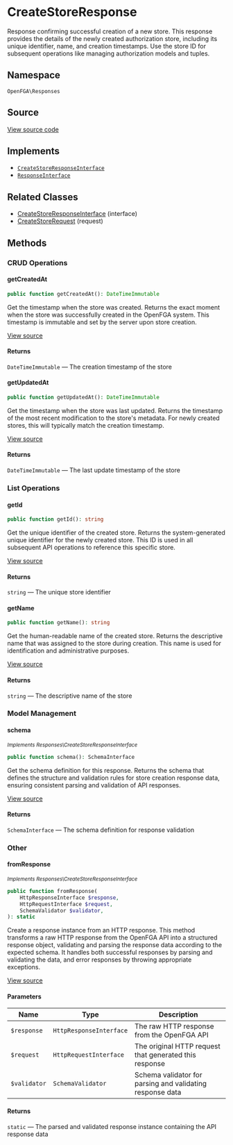 # CreateStoreResponse

Response confirming successful creation of a new store. This response provides the details of the newly created authorization store, including its unique identifier, name, and creation timestamps. Use the store ID for subsequent operations like managing authorization models and tuples.

## Namespace
`OpenFGA\Responses`

## Source
[View source code](https://github.com/evansims/openfga-php/blob/main/src/Responses/CreateStoreResponse.php)

## Implements
* [`CreateStoreResponseInterface`](CreateStoreResponseInterface.md)
* [`ResponseInterface`](ResponseInterface.md)

## Related Classes
* [CreateStoreResponseInterface](Responses/CreateStoreResponseInterface.md) (interface)
* [CreateStoreRequest](Requests/CreateStoreRequest.md) (request)

## Methods

### CRUD Operations
#### getCreatedAt

```php
public function getCreatedAt(): DateTimeImmutable
```

Get the timestamp when the store was created. Returns the exact moment when the store was successfully created in the OpenFGA system. This timestamp is immutable and set by the server upon store creation.

[View source](https://github.com/evansims/openfga-php/blob/main/src/Responses/CreateStoreResponse.php#L97)

#### Returns
`DateTimeImmutable` — The creation timestamp of the store
#### getUpdatedAt

```php
public function getUpdatedAt(): DateTimeImmutable
```

Get the timestamp when the store was last updated. Returns the timestamp of the most recent modification to the store&#039;s metadata. For newly created stores, this will typically match the creation timestamp.

[View source](https://github.com/evansims/openfga-php/blob/main/src/Responses/CreateStoreResponse.php#L124)

#### Returns
`DateTimeImmutable` — The last update timestamp of the store
### List Operations
#### getId

```php
public function getId(): string
```

Get the unique identifier of the created store. Returns the system-generated unique identifier for the newly created store. This ID is used in all subsequent API operations to reference this specific store.

[View source](https://github.com/evansims/openfga-php/blob/main/src/Responses/CreateStoreResponse.php#L106)

#### Returns
`string` — The unique store identifier
#### getName

```php
public function getName(): string
```

Get the human-readable name of the created store. Returns the descriptive name that was assigned to the store during creation. This name is used for identification and administrative purposes.

[View source](https://github.com/evansims/openfga-php/blob/main/src/Responses/CreateStoreResponse.php#L115)

#### Returns
`string` — The descriptive name of the store
### Model Management
#### schema

*<small>Implements Responses\CreateStoreResponseInterface</small>*

```php
public function schema(): SchemaInterface
```

Get the schema definition for this response. Returns the schema that defines the structure and validation rules for store creation response data, ensuring consistent parsing and validation of API responses.

[View source](https://github.com/evansims/openfga-php/blob/main/src/Responses/CreateStoreResponseInterface.php#L32)

#### Returns
`SchemaInterface` — The schema definition for response validation
### Other
#### fromResponse

*<small>Implements Responses\CreateStoreResponseInterface</small>*

```php
public function fromResponse(
    HttpResponseInterface $response,
    HttpRequestInterface $request,
    SchemaValidator $validator,
): static
```

Create a response instance from an HTTP response. This method transforms a raw HTTP response from the OpenFGA API into a structured response object, validating and parsing the response data according to the expected schema. It handles both successful responses by parsing and validating the data, and error responses by throwing appropriate exceptions.

[View source](https://github.com/evansims/openfga-php/blob/main/src/Responses/ResponseInterface.php#L44)

#### Parameters
| Name         | Type                    | Description                                               |
| ------------ | ----------------------- | --------------------------------------------------------- |
| `$response`  | `HttpResponseInterface` | The raw HTTP response from the OpenFGA API                |
| `$request`   | `HttpRequestInterface`  | The original HTTP request that generated this response    |
| `$validator` | `SchemaValidator`       | Schema validator for parsing and validating response data |

#### Returns
`static` — The parsed and validated response instance containing the API response data
